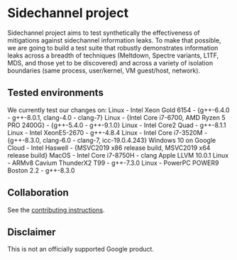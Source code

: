 # Sidechannel project

Sidechannel project aims to test synthetically the effectiveness of mitigations
against sidechannel information leaks. To make that possible, we are going to
build a test suite that robustly demonstrates information leaks across a
breadth of techniques (Meltdown, Spectre variants, L1TF, MDS, and those yet to
be discovered) and across a variety of isolation boundaries (same process,
user/kernel, VM guest/host, network).

## Tested environments

We currently test our changes on:
Linux - Intel Xeon Gold 6154 - {g++-6.4.0 - g++-8.0.1, clang-4.0 - clang-7}
Linux - {Intel Core i7-6700, AMD Ryzen 5 PRO 2400G} - {g++-5.4.0 - g++-9.1.0}
Linux - Intel Core2 Quad - g++-8.1.1
Linux - Intel XeonE5-2670 - g++-4.8.4
Linux - Intel Core i7-3520M - {g++-8.3.0, clang-6.0 - clang-7, icc-19.0.4.243}
Windows 10 on Google Cloud - Intel Haswell - {MSVC2019 x86 release build,
MSVC2019 x64 release build}
MacOS - Intel Core i7-8750H - clang Apple LLVM 10.0.1
Linux - ARMv8 Cavium ThunderX2 T99 - g++-7.3.0
Linux - PowerPC POWER9 Boston 2.2 - g++-8.3.0

## Collaboration

See the [contributing instructions](./CONTRIBUTING.md).

## Disclaimer

This is not an officially supported Google product.
